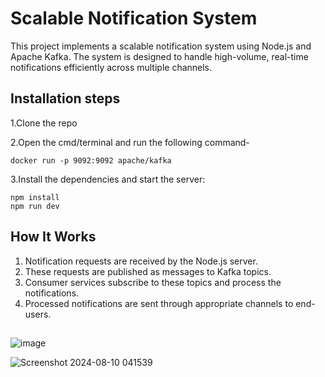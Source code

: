 # Scalable Notification System

This project implements a scalable notification system using Node.js and Apache Kafka. The system is designed to handle high-volume, real-time notifications efficiently across multiple channels.

## Installation steps

1.Clone the repo

2.Open the cmd/terminal and run the following command-
```
docker run -p 9092:9092 apache/kafka
```
3.Install the dependencies and start the server:
```
npm install
npm run dev
```

## How It Works

1. Notification requests are received by the Node.js server.
2. These requests are published as messages to Kafka topics.
3. Consumer services subscribe to these topics and process the notifications.
4. Processed notifications are sent through appropriate channels to end-users.

## 
![image](https://github.com/user-attachments/assets/61ff324a-312b-4d14-b97f-42b932c7361e)

![Screenshot 2024-08-10 041539](https://github.com/user-attachments/assets/6bd8439d-8ad6-4c14-a8a3-99ae273893e5)

